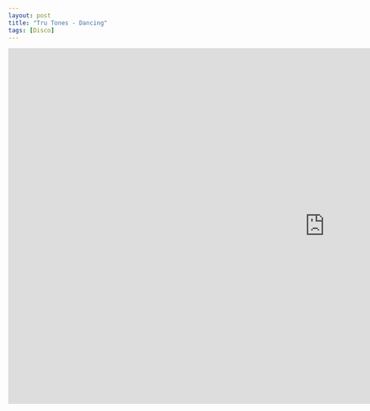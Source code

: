```yaml
---
layout: post
title: "Tru Tones - Dancing"
tags: [Disco]
---
```


<div class="embed-responsive embed-responsive-16by9">
    <iframe width="1280" height="720" src="https://www.youtube.com/embed/dAbgRS70h-0" frameborder="0" allow="autoplay; encrypted-media" allowfullscreen></iframe>
</div>
